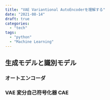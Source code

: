```yaml
---
title: "VAE Variantional AutoEncoderを理解する"
date: "2021-08-14"
draft: true
categories:
  - "tech"
tags:
  - "python"
  - "Machine Learning"
---
```



## 生成モデルと識別モデル



### オートエンコーダ


### VAE 変分自己符号化器 CAE
